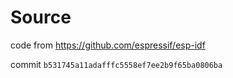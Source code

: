 # Source

code from <https://github.com/espressif/esp-idf>

commit `b531745a11adafffc5558ef7ee2b9f65ba0806ba`
